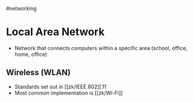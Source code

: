 #networking 

# Local Area Network
- Network that connects computers within a specific area (school, office, home, office)

## Wireless (WLAN)
- Standards set out in [[zk/IEEE 802]].11
- Most common implementation is [[zk/Wi-Fi]]